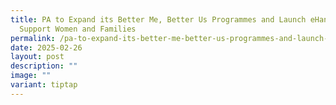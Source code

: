 ```yaml
---
title: PA to Expand its Better Me, Better Us Programmes and Launch eHandbook to
  Support Women and Families
permalink: /pa-to-expand-its-better-me-better-us-programmes-and-launch-ehandbook-to-support-women-and-families/
date: 2025-02-26
layout: post
description: ""
image: ""
variant: tiptap
---
```

